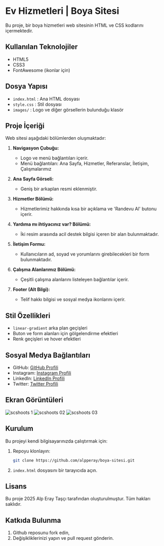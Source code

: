 # Ev Hizmetleri | Boya Sitesi

Bu proje, bir boya hizmetleri web sitesinin HTML ve CSS kodlarını içermektedir.

## Kullanılan Teknolojiler
- HTML5
- CSS3
- FontAwesome (ikonlar için)

## Dosya Yapısı
- `index.html` : Ana HTML dosyası
- `style.css` : Stil dosyası
- `images/` : Logo ve diğer görsellerin bulunduğu klasör

## Proje İçeriği
Web sitesi aşağıdaki bölümlerden oluşmaktadır:

1. **Navigasyon Çubuğu:**
   - Logo ve menü bağlantıları içerir.
   - Menü bağlantıları: Ana Sayfa, Hizmetler, Referanslar, İletişim, Çalışmalarımız

2. **Ana Sayfa Görseli:**
   - Geniş bir arkaplan resmi eklenmiştir.

3. **Hizmetler Bölümü:**
   - Hizmetlerimiz hakkında kısa bir açıklama ve 'Randevu Al' butonu içerir.

4. **Yardıma mı ihtiyacınız var? Bölümü:**
   - İki resim arasında acil destek bilgisi içeren bir alan bulunmaktadır.

5. **İletişim Formu:**
   - Kullanıcıların ad, soyad ve yorumlarını girebilecekleri bir form bulunmaktadır.

6. **Çalışma Alanlarımız Bölümü:**
   - Çeşitli çalışma alanlarını listeleyen bağlantılar içerir.

7. **Footer (Alt Bilgi):**
   - Telif hakkı bilgisi ve sosyal medya ikonlarını içerir.

## Stil Özellikleri
- `linear-gradient` arka plan geçişleri
- Buton ve form alanları için gölgelendirme efektleri
- Renk geçişleri ve hover efektleri

## Sosyal Medya Bağlantıları
- GitHub: [GitHub Profili](https://github.com/alpperay)
- Instagram: [Instagram Profili](https://instagram.com/alperaytasci)
- LinkedIn: [LinkedIn Profili](https://linkedin.com/in/alp-eray-taşçı)
- Twitter: [Twitter Profili](https://x.com/alperaytasci)

## Ekran Görüntüleri 

![scshoots 1](https://github.com/user-attachments/assets/986ae69c-2abb-4222-81fd-68bb9a1ae26c)
![scshoots 02](https://github.com/user-attachments/assets/799d4a00-ff8b-401e-92ca-40c9047cfb28)
![scshoots 03](https://github.com/user-attachments/assets/2c328c83-98a7-446e-b928-20373ff735ed)


## Kurulum
Bu projeyi kendi bilgisayarınızda çalıştırmak için:

1. Repoyu klonlayın:
   ```bash
   git clone https://github.com/alpperay/boya-sitesi.git
   ```
2. `index.html` dosyasını bir tarayıcıda açın.

## Lisans
Bu proje 2025 Alp Eray Taşçı tarafından oluşturulmuştur. Tüm hakları saklıdır.

## Katkıda Bulunma
1) Github reposunu fork edin,
2) Değişikliklerinizi yapın ve pull request gönderin.

